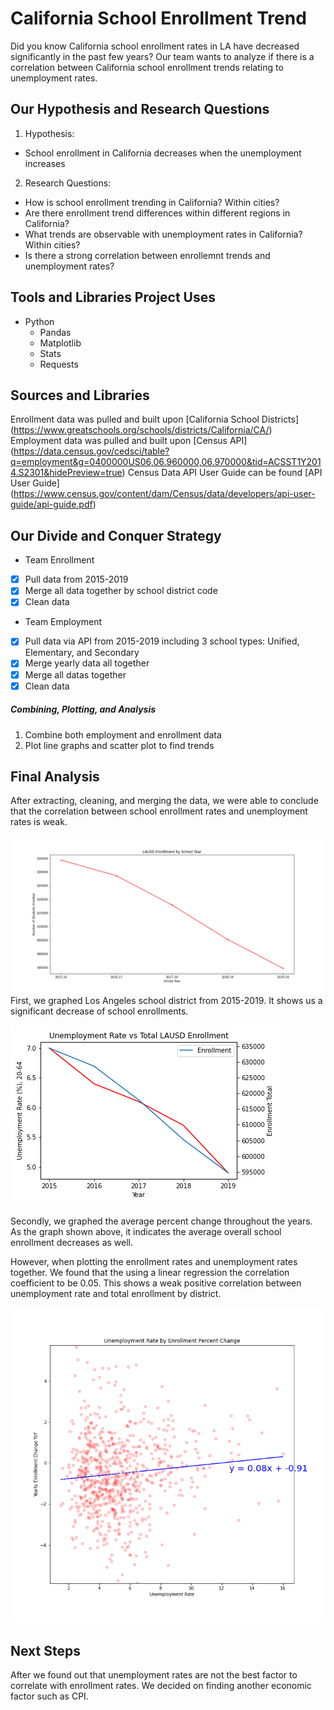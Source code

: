 # California School Enrollment Trend
Did you know California school enrollment rates in LA have decreased significantly in the past few years? Our team wants to analyze if there is a correlation between California school enrollment trends relating to unemployment rates. 

## Our Hypothesis and Research Questions
1. Hypothesis: 
- School enrollment in California decreases when the unemployment increases
2. Research Questions:
- How is school enrollment trending in California? Within cities?
- Are there enrollment trend differences within different regions in California?
- What trends are observable with unemployment rates in California? Within cities?
- Is there a strong correlation between enrollemnt trends and unemployment rates?

## Tools and Libraries Project Uses
- Python
  - Pandas
  - Matplotlib
  - Stats
  - Requests
  
## Sources and Libraries 
Enrollment data was pulled and built upon [California School Districts] (https://www.greatschools.org/schools/districts/California/CA/)
Employment data was pulled and built upon [Census API] (https://data.census.gov/cedsci/table?q=employment&g=0400000US06,06.960000,06.970000&tid=ACSST1Y2014.S2301&hidePreview=true)
Census Data API User Guide can be found [API User Guide] (https://www.census.gov/content/dam/Census/data/developers/api-user-guide/api-guide.pdf)

## Our Divide and Conquer Strategy 
- Team Enrollment 
- [x] Pull data from 2015-2019 
- [x] Merge all data together by school district code
- [x] Clean data
- Team Employment
- [x] Pull data via API from 2015-2019 including 3 school types: Unified, Elementary, and Secondary
- [x] Merge yearly data all together 
- [x] Merge all datas together
- [x] Clean data

##### Combining, Plotting, and Analysis
1. Combine both employment and enrollment data
2. Plot line graphs and scatter plot to find trends

## Final Analysis
After extracting, cleaning, and merging the data, we were able to conclude that the correlation between school enrollment rates and unemployment rates is weak.

![Alt text](Visualization/LAUSD_enrollment_trend.png?raw=true "LAUSD Enrollment Trends")
First, we graphed Los Angeles school district from 2015-2019. It shows us a significant decrease of school enrollments.

![Alt text](Visualization/LAUSD_enrollment_unemployment.png?raw=true "ca_average_percent_change")

Secondly, we graphed the average percent change throughout the years. As the graph shown above, it indicates the average overall school enrollment decreases as well. 

However, when plotting the enrollment rates and unemployment rates together. We found that the using a linear regression the correlation coefficient to be 0.05. This shows a weak positive correlation between unemployment rate and total enrollment by district. 

![Alt text](Visualization/unemp_vs_yoy_enroll_change.png?raw=true "correlation")

## Next Steps

After we found out that unemployment rates are not the best factor to correlate with enrollment rates. 
We decided on finding another economic factor such as CPI. 








